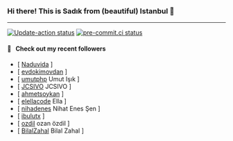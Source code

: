 ### Hi there! This is Sadık from (beautiful) Istanbul 👋

---

[![Update-action status](https://github.com/sadikkuzu/sadikkuzu/actions/workflows/sadikkuzu.yml/badge.svg)](https://github.com/sadikkuzu/sadikkuzu/actions/workflows/sadikkuzu.yml)
[![pre-commit.ci status](https://results.pre-commit.ci/badge/github/sadikkuzu/sadikkuzu/master.svg)](https://results.pre-commit.ci/latest/github/sadikkuzu/sadikkuzu/master)

#### 🔭 &nbsp; Check out my recent followers

- [ [Naduvida](https://github.com/Naduvida)  ]
- [ [evdokimovdan](https://github.com/evdokimovdan)  ]
- [ [umutphp](https://github.com/umutphp) Umut Işık ]
- [ [JCSIVO](https://github.com/JCSIVO) JCSIVO ]
- [ [ahmetsoykan](https://github.com/ahmetsoykan)  ]
- [ [elellacode](https://github.com/elellacode) Ella ]
- [ [nihadenes](https://github.com/nihadenes) Nihat Enes Şen ]
- [ [ibulutx](https://github.com/ibulutx)  ]
- [ [ozdil](https://github.com/ozdil) ozan özdil ]
- [ [BilalZahal](https://github.com/BilalZahal) Bilal Zahal ]
